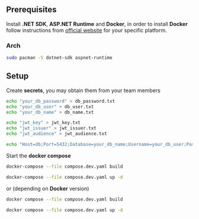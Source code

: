 ## Prerequisites

Install **.NET SDK**, **ASP.NET Runtime** and **Docker**, in order to install **Docker** follow instructions from [official website](https://docs.docker.com/engine/install/) for your specific platform.

### Arch

```sh 
sudo pacman -S dotnet-sdk aspnet-runtime
```

## Setup

Create **secrets**, you may obtain them from your team members

```sh
echo "your_db_password" > db_password.txt
echo "your_db_user" > db_user.txt
echo "your_db_name" > db_name.txt

echo "jwt_key" > jwt_key.txt
echo "jwt_issuer" > jwt_issuer.txt
echo "jwt_audience" > jwt_audience.txt

echo "Host=db;Port=5432;Database=your_db_name;Username=your_db_user;Password=your_db_password" > db_connection_string.txt
```


Start the **docker compose**

```sh
docker-compose --file compose.dev.yaml build

docker-compose --file compose.dev.yaml up -d
```

or (depending on **Docker** version)

```sh
docker compose --file compose.dev.yaml build

docker compose --file compose.dev.yaml up -d
```

